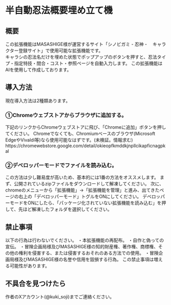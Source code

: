 <h1>半自動忍法概要埋め立て機</h1>
<h2>概要</h2>
この拡張機能はMASASHIGE様が運営するサイト「シノビガミ - 忍神 - 　キャラクター登録サイト」で使用可能な拡張機能です。</br>
キャラシの忍法名だけを埋めた状態でポップアップのボタンを押すと、忍法タイプ・指定特技・間合・コスト・参照ページを自動入力します。
この拡張機能はAIを使用して作成しております。

<h2>導入方法</h2>
現在導入方法は2種類あります。
<h3>①Chromeウェブストアからブラウザに追加する。</h3>
下記のリンクからChromeウェブストアに飛び、「Chromeに追加」ボタンを押してください。
Chromeでなくても、Chromiumベースのブラウザ(Microsoft EdgeやVivaldi等)なら使用可能なはずです。(未検証。情報求む)
https://chromewebstore.google.com/detail/okieopfkmddkjnpllcikapficnagpkal

<h3>②デベロッパーモードでファイルを読み込む。</h3>
この方法は少し難易度が高いため、基本的には1番の方法をオススメします。
まず、公開されているzipファイルをダウンロードして解凍してください。
次に、chromeのメニューから「拡張機能」→「拡張機能を管理」と進み、出てきたページの右上の「デベロッパーモード」トグルをONにしてください。
デベロッパーモードをONにしたら、「パッケージ化されていない拡張機能を読み込む」を押して、先ほど解凍したフォルダを選択してください。

<h2>禁止事項</h2>
以下の行為は行わないでください。
・本拡張機能の再配布。
・自作と偽っての宣伝。
・冒険企画局様及びMASASHIGE様の知的財産権、著作権、商標権、その他の権利を侵害する、または侵害するおそれのある方法での使用。
・冒険企画局様及びMASASHIGE様の名誉や信用を毀損する行為。
この禁止事項は増える可能性があります。

<h2>不具合を見つけたら</h2>
作者のXアカウント(@kuki_soji)までご連絡ください。
